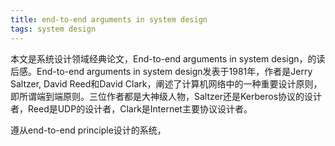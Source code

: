 ```yaml
---
title: end-to-end arguments in system design
tags: system design
---
```


本文是系统设计领域经典论文，End-to-end arguments in system design，的读后感。End-to-end arguments in system design发表于1981年，作者是Jerry Saltzer, David Reed和David Clark，阐述了计算机网络中的一种重要设计原则，即所谓端到端原则。三位作者都是大神级人物，Saltzer还是Kerberos协议的设计者，Reed是UDP的设计者，Clark是Internet主要协议设计者。

遵从end-to-end principle设计的系统，
